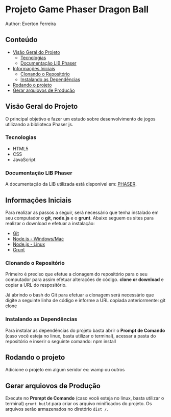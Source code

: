 # Projeto Game Phaser Dragon Ball

Author:
Everton Ferreira

## Conteúdo
- [Visão Geral do Projeto](#visão-geral-do-projeto)
  - [Tecnologias](#tecnologias)
  - [Documentação LIB Phaser](#documentação-lib-phaser)
- [Informações Iniciais](#informações-iniciais)
  - [Clonando o Repositório](#clonando-o-repositório)
  - [Instalando as Dependências](#instalando-as-dependências)
- [Rodando o projeto](#rodando-o-projeto)
- [Gerar arquiovos de Produção](#Gerar-arquiovos-de-Produção)

## Visão Geral do Projeto
O principal objetivo e fazer um estudo sobre desenvolvimento de jogos utilizando a biblioteca Phaser js.

### Tecnologias
- HTML5
- CSS
- JavaScript

### Documentação LIB Phaser
A documentação da LIB utilizada está disponível em: [PHASER](https://phaser.io/docs/2.6.2/index).

## Informações Iniciais
Para realizar as passos a seguir, será necessário que tenha instalado em seu computador o **git**, **node.js** e o **grunt**. Abaixo seguem os sites para realizar o download e efetuar a instalação:
- [Git](https://git-scm.com/downloads)
- [Node.js - Windows/Mac](https://nodejs.org/en/download/)
- [Node.js - Linux](https://nodejs.org/en/download/package-manager/)
- [Grunt](https://gruntjs.com/installing-grunt)

### Clonando o Repositório
Primeiro é preciso que efetue a clonagem do repositório para o seu computador para assim efetuar alterações de código.
**clone or download** e copiar a URL do respositório.

Já abrindo o bash do Git para efetuar a clonagem será necessário que digite a seguinte linha de código e informe a URL copiada anteriormente:
git clone <url-do-repositorio>

### Instalando as Dependências
Para instalar as dependências do projeto basta abrir o **Prompt de Comando** (caso você esteja no linux, basta utilizar o terminal), acessar a pasta do repositório e inserir o seguinte comando:
npm install

## Rodando o projeto

Adicione o projeto em algum seridor ex: wamp ou outros

## Gerar arquiovos de Produção

Execute no **Prompt de Comando** (caso você esteja no linux, basta utilizar o terminal) `grunt build` para criar os arquivo minificados do projeto. Os arquivos serão armazenados no diretório `dist /`.